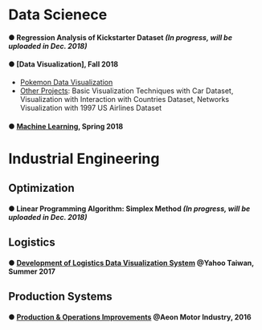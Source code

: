 # Data Scienece 

#### ● Regression Analysis of Kickstarter Dataset  *(In progress, will be uploaded in Dec. 2018)*

#### ● [Data Visualization], Fall 2018
- [Pokemon Data Visualization](https://public.tableau.com/profile/yung.ching.chen#!/vizhome/PokemonDataVisualization/Story1)
- [Other Projects](https://github.com/ycc3041/Data-Visualization): Basic Visualization Techniques with Car Dataset, Visualization with Interaction with Countries Dataset, Networks Visualization with 1997 US Airlines Dataset

#### ● [Machine Learning](https://github.com/ycc3041/Machine-Learning), Spring 2018


# Industrial Engineering 
## Optimization 
#### ● Linear Programming Algorithm: Simplex Method  *(In progress, will be uploaded in Dec. 2018)*

## Logistics 
#### ● [Development of Logistics Data Visualization System](https://github.com/ycc3041/All-Projects-List/blob/master/Development%20of%20Logistics%20Data%20Visualization%20System.pdf) @Yahoo Taiwan, Summer 2017

## Production Systems
#### ● [Production & Operations Improvements](https://github.com/ycc3041/All-Projects-List/blob/master/Production%20%26%20Operations%20Improvements.pdf) @Aeon Motor Industry, 2016
